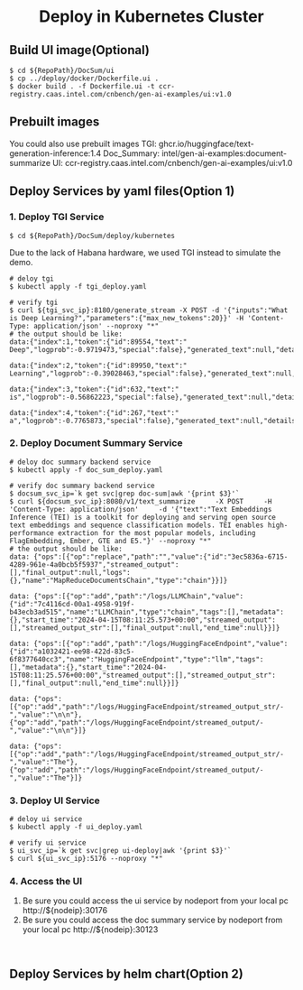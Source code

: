 <h1 align="center" id="title">Deploy in Kubernetes Cluster</h1>

## Build UI image(Optional)
```
$ cd ${RepoPath}/DocSum/ui
$ cp ../deploy/docker/Dockerfile.ui .
$ docker build . -f Dockerfile.ui -t ccr-registry.caas.intel.com/cnbench/gen-ai-examples/ui:v1.0
```
## Prebuilt images
You could also use prebuilt images
TGI: ghcr.io/huggingface/text-generation-inference:1.4
Doc_Summary: intel/gen-ai-examples:document-summarize
UI: ccr-registry.caas.intel.com/cnbench/gen-ai-examples/ui:v1.0

## Deploy Services by yaml files(Option 1)

### 1. Deploy TGI Service
```
$ cd ${RepoPath}/DocSum/deploy/kubernetes
```
Due to the lack of Habana hardware, we used TGI instead to simulate the demo.
```
# deloy tgi
$ kubectl apply -f tgi_deploy.yaml

# verify tgi
$ curl ${tgi_svc_ip}:8180/generate_stream -X POST -d '{"inputs":"What is Deep Learning?","parameters":{"max_new_tokens":20}}' -H 'Content-Type: application/json' --noproxy "*"
# the output should be like:
data:{"index":1,"token":{"id":89554,"text":" Deep","logprob":-0.9719473,"special":false},"generated_text":null,"details":null}

data:{"index":2,"token":{"id":89950,"text":" Learning","logprob":-0.39028463,"special":false},"generated_text":null,"details":null}

data:{"index":3,"token":{"id":632,"text":" is","logprob":-0.56862223,"special":false},"generated_text":null,"details":null}

data:{"index":4,"token":{"id":267,"text":" a","logprob":-0.7765873,"special":false},"generated_text":null,"details":null}
```

### 2. Deploy Document Summary Service

```
# deloy doc summary backend service
$ kubectl apply -f doc_sum_deploy.yaml

# verify doc summary backend service
$ docsum_svc_ip=`k get svc|grep doc-sum|awk '{print $3}'`
$ curl ${docsum_svc_ip}:8080/v1/text_summarize     -X POST     -H 'Content-Type: application/json'     -d '{"text":"Text Embeddings Inference (TEI) is a toolkit for deploying and serving open source text embeddings and sequence classification models. TEI enables high-performance extraction for the most popular models, including FlagEmbedding, Ember, GTE and E5."}' --noproxy "*"
# the output should be like:
data: {"ops":[{"op":"replace","path":"","value":{"id":"3ec5836a-6715-4289-961e-4a0bcb5f5937","streamed_output":[],"final_output":null,"logs":{},"name":"MapReduceDocumentsChain","type":"chain"}}]}

data: {"ops":[{"op":"add","path":"/logs/LLMChain","value":{"id":"7c4116cd-00a1-4958-919f-b43ecb3ad515","name":"LLMChain","type":"chain","tags":[],"metadata":{},"start_time":"2024-04-15T08:11:25.573+00:00","streamed_output":[],"streamed_output_str":[],"final_output":null,"end_time":null}}]}

data: {"ops":[{"op":"add","path":"/logs/HuggingFaceEndpoint","value":{"id":"a1032421-ee98-422d-83c5-6f8377640cc3","name":"HuggingFaceEndpoint","type":"llm","tags":[],"metadata":{},"start_time":"2024-04-15T08:11:25.576+00:00","streamed_output":[],"streamed_output_str":[],"final_output":null,"end_time":null}}]}

data: {"ops":[{"op":"add","path":"/logs/HuggingFaceEndpoint/streamed_output_str/-","value":"\n\n"},{"op":"add","path":"/logs/HuggingFaceEndpoint/streamed_output/-","value":"\n\n"}]}

data: {"ops":[{"op":"add","path":"/logs/HuggingFaceEndpoint/streamed_output_str/-","value":"The"},{"op":"add","path":"/logs/HuggingFaceEndpoint/streamed_output/-","value":"The"}]}

```

### 3. Deploy UI Service
```
# deloy ui service
$ kubectl apply -f ui_deploy.yaml

# verify ui service
$ ui_svc_ip=`k get svc|grep ui-deploy|awk '{print $3}'`
$ curl ${ui_svc_ip}:5176 --noproxy "*"
```

### 4. Access the UI
1. Be sure you could access the ui service by nodeport from your local pc
http://${nodeip}:30176
2. Be sure you could access the doc summary service by nodeport from your local pc
http://${nodeip}:30123

```


```


## Deploy Services by helm chart(Option 2)

